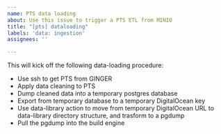 ```yaml
---
name: PTS data loading
about: Use this issue to trigger a PTS ETL from MINIO
title: "[pts] dataloading"
labels: 'data: ingestion'
assignees: ''

---
```


This will kick off the following data-loading procedure:
+ Use ssh to get PTS from GINGER
+ Apply data cleaning to PTS
+ Dump cleaned data into a temporary postgres database
+ Export from temporary database to a temporary DigitalOcean key
+ Use data-library action to move from temporary DigitalOcean URL to data-library directory structure, and trasform to a pgdump
+ Pull the pgdump into the build engine
